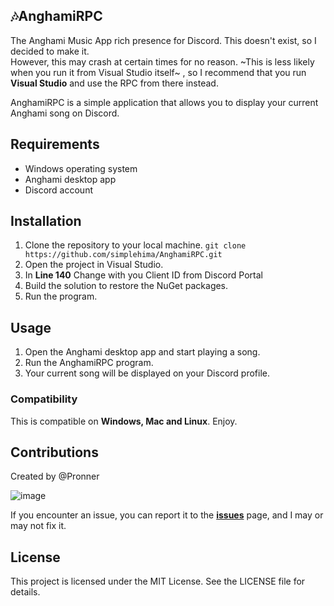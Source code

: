 ## 🎶AnghamiRPC

The Anghami Music App rich presence for Discord. This doesn't exist, so I decided to make it.\
However, this may crash at certain times for no reason. ~This is less likely when you run it from Visual Studio itself~ , so I recommend that you run **Visual Studio** and use the RPC from there instead.

AnghamiRPC is a simple application that allows you to display your current Anghami song on Discord.

## Requirements

- Windows operating system
- Anghami desktop app
- Discord account

## Installation

1. Clone the repository to your local machine.
`git clone https://github.com/simplehima/AnghamiRPC.git`
2. Open the project in Visual Studio.
3. In **Line 140** Change with you Client ID from Discord Portal 
4. Build the solution to restore the NuGet packages.
5. Run the program.

## Usage

1. Open the Anghami desktop app and start playing a song.
2. Run the AnghamiRPC program.
3. Your current song will be displayed on your Discord profile.

### Compatibility
This is compatible on **Windows, Mac and Linux**. Enjoy.

## Contributions
Created by @Pronner


![image](https://user-images.githubusercontent.com/84229419/210231792-aaafecc6-7429-40c7-805f-fd0928601d4e.png)

If you encounter an issue, you can report it to the [**__issues__**](https://github.com/Pronner/AnghamiRPC/issues) page, and I may or may not fix it.


## License

This project is licensed under the MIT License. See the LICENSE file for details.
